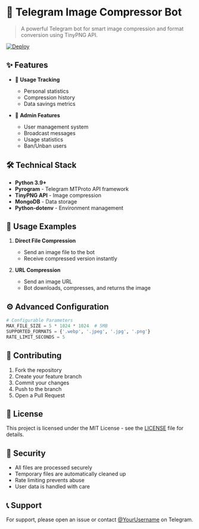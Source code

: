 # 🤖 Telegram Image Compressor Bot

> A powerful Telegram bot for smart image compression and format conversion using TinyPNG API.

[![Deploy](https://www.herokucdn.com/deploy/button.svg)](https://heroku.com/deploy?template=https://github.com/TelegramBotFather/Image-Compressor)

## ✨ Features

- 🔄 **Usage Tracking**
  - Personal statistics
  - Compression history
  - Data savings metrics

- 👮 **Admin Features**
  - User management system
  - Broadcast messages
  - Usage statistics
  - Ban/Unban users

## 🛠️ Technical Stack

- **Python 3.9+**
- **Pyrogram** - Telegram MTProto API framework
- **TinyPNG API** - Image compression
- **MongoDB** - Data storage
- **Python-dotenv** - Environment management

## 📝 Usage Examples

1. **Direct File Compression**
   - Send an image file to the bot
   - Receive compressed version instantly

2. **URL Compression**
   - Send an image URL
   - Bot downloads, compresses, and returns the image

## ⚙️ Advanced Configuration

```python
# Configurable Parameters
MAX_FILE_SIZE = 5 * 1024 * 1024  # 5MB
SUPPORTED_FORMATS = {'.webp', '.jpeg', '.jpg', '.png'}
RATE_LIMIT_SECONDS = 5
```

## 🤝 Contributing

1. Fork the repository
2. Create your feature branch
3. Commit your changes
4. Push to the branch
5. Open a Pull Request

## 📄 License

This project is licensed under the MIT License - see the [LICENSE](LICENSE) file for details.

## 🔐 Security

- All files are processed securely
- Temporary files are automatically cleaned up
- Rate limiting prevents abuse
- User data is handled with care

## 📞 Support

For support, please open an issue or contact [@YourUsername](https://t.me/YourUsername) on Telegram.
